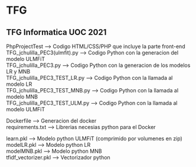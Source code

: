 # TFG
TFG Informatica UOC 2021
--

PhpProjectTest --> Codigo HTML/CSS/PHP que incluye la parte front-end  
TFG_jchulilla_PEC3(ulmfit).py --> Codigo Python con la generacion del modelo ULMFiT  
TFG_jchulilla_PEC3.py --> Codigo Python con la generacion de los modelos LR y MNB  
TFG_jchulilla_PEC3_TEST_LR.py --> Codigo Python con la llamada al modelo LR  
TFG_jchulilla_PEC3_TEST_MNB.py --> Codigo Python con la llamada al modelo MNB  
TFG_jchulilla_PEC3_TEST_ULM.py --> Codigo Python con la llamada al modelo ULMFiT  
  
Dockerfile --> Generacion del docker  
requirements.txt --> Librerias necesias python para el Docker  
  
learn.pkl --> Modelo python ULMFiT (comprimido por volumenes en zip)  
modelLR.pkl --> Modelo python LR  
modelMNB.pkl --> Modelo python MNB  
tfidf_vectorizer.pkl --> Vectorizador python  


